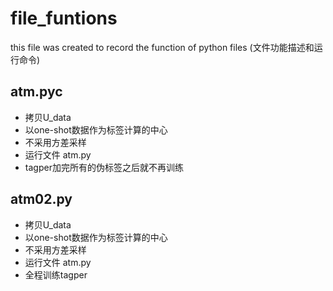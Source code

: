 # file_funtions
this file was created to record the function of python files
(文件功能描述和运行命令)
## atm.pyc
- 拷贝U_data
- 以one-shot数据作为标签计算的中心
- 不采用方差采样
- 运行文件 atm.py
- tagper加完所有的伪标签之后就不再训练

## atm02.py
- 拷贝U_data
- 以one-shot数据作为标签计算的中心
- 不采用方差采样
- 运行文件 atm.py
- 全程训练tagper




